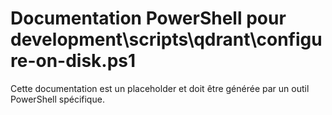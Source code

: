 # Documentation PowerShell pour development\scripts\qdrant\configure-on-disk.ps1

Cette documentation est un placeholder et doit être générée par un outil PowerShell spécifique.
